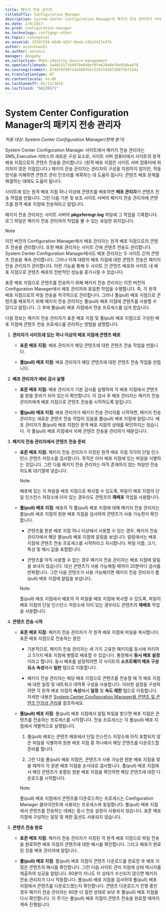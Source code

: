 ```yaml
---
title: 패키지 전송 관리자
titleSuffix: Configuration Manager
description: System Center Configuration Manager의 패키지 전송 관리자가 사이트 서버에서 원격 배포 지점으로 콘텐츠를 전송하는 방법을 알아봅니다.
ms.date: 2/8/2017
ms.prod: configuration-manager
ms.technology: configmgr-other
ms.topic: conceptual
ms.assetid: 3359f254-dd48-42b7-9eab-c92a3417e3fb
author: aczechowski
ms.author: aaroncz
manager: dougeby
ms.collection: M365-identity-device-management
ms.openlocfilehash: 3a465317334879e048ef9fe628a0efbdd5dbad78
ms.sourcegitcommit: 874d78f08714a509f61c52b154387268f5b73242
ms.translationtype: HT
ms.contentlocale: ko-KR
ms.lasthandoff: 02/12/2019
ms.locfileid: "56139571"
---
```

# <a name="package-transfer-manager-in-system-center-configuration-manager"></a>System Center Configuration Manager의 패키지 전송 관리자

*적용 대상: System Center Configuration Manager(현재 분기)*

System Center Configuration Manager 사이트에서 패키지 전송 관리자는 SMS_Executive 서비스의 새로운 구성 요소로, 사이트 서버 컴퓨터에서 사이트의 원격 배포 지점으로의 콘텐츠 전송을 관리합니다. (원격 배포 지점은 사이트 서버 컴퓨터에 위치하지 않은 지점입니다.) 패키지 전송 관리자는 관리자의 구성을 지원하지 않지만, 작동 방식을 이해하면 콘텐츠 관리 인프라를 계획하는 데 도움이 됩니다. 콘텐츠 배포 문제를 해결하는 데에도 도움이 됩니다.


사이트에 있는 원격 배포 지점 하나 이상에 콘텐츠를 배포하면 **배포 관리자**가 콘텐츠 전송 작업을 만듭니다. 그런 다음 기본 및 보조 사이트 서버의 패키지 전송 관리자에 콘텐츠를 원격 배포 지점에 전송하라고 알립니다.

 패키지 전송 관리자는 사이트 서버의 **pkgxfermgr.log** 파일에 그 작업을 기록합니다. 로그 파일은 패키지 전송 관리자의 작업을 볼 수 있는 유일한 위치입니다.  

> [!NOTE]  
>  이전 버전의 Configuration Manager에서 배포 관리자는 원격 배포 지점으로의 콘텐츠 전송을 관리합니다. 또한 배포 관리자는 사이트 간에 콘텐츠 전송도 관리합니다. System Center Configuration Manager에서도 배포 관리자는 두 사이트 간의 콘텐츠 전송을 계속 관리합니다. 그러나 이제 대량의 배포 지점에 대한 콘텐츠 전송은 패키지 전송 관리자가 관리합니다. 이런 기능을 통해 두 사이트 간 콘텐츠 배포와 사이트 내 배포 지점으로 콘텐츠 배포의 전반적인 성능을 증가시킬 수 있습니다.  

표준 배포 지점으로 콘텐츠를 전송하기 위해 패키지 전송 관리자는 이전 버전의 Configuration Manager에서 배포 관리자와 동일한 작업을 수행합니다. 즉, 각 원격 배포 지점으로의 파일 전송을 적극적으로 관리합니다. 그러나 풀(pull) 배포 지점으로 콘텐츠를 배포하기 위해 패키지 전송 관리자는 풀(pull) 배포 지점에 콘텐츠를 사용할 수 있다고 알립니다. 그 후에 풀(pull) 배포 지점에서 전송 프로세스를 넘겨 받습니다.  

다음 정보는 패키지 전송 관리자가 표준 배포 지점 및 풀(pull) 배포 지점으로 구성된 배포 지점에 콘텐츠 전송 프로세스를 관리하는 방법을 설명합니다.
1.  **관리자가 사이트에 있는 하나 이상의 배포 지점에 콘텐츠 배포**  

    -   **표준 배포 지점:** 배포 관리자가 해당 콘텐츠에 대한 콘텐츠 전송 작업을 만듭니다.  

    -   **풀(pull) 배포 지점**: 배포 관리자가 해당 콘텐츠에 대한 콘텐츠 전송 작업을 만듭니다.  

2.  **배포 관리자가 예비 검사 실행**  

    -   **표준 배포 지점:** 배포 관리자가 기본 검사를 실행하여 각 배포 지점에서 콘텐츠를 받을 준비가 되어 있는지 확인합니다. 이 검사 후 배포 관리자는 패키지 전송 관리자에게 배포 지점으로 콘텐츠 전송을 시작하도록 알립니다.  

    -   **풀(pull) 배포 지점**: 배포 관리자가 패키지 전송 관리자를 시작하면, 패키지 전송 관리자는 새로운 콘텐츠 전송 작업이 있음을 풀(pull) 배포 지점에 알립니다. 배포 관리자가 풀(pull) 배포 지점인 원격 배포 지점의 상태를 확인하지는 않습니다. 각 풀(pull) 배포 지점에서 자체 콘텐츠 전송을 관리하기 때문입니다.  

3.  **패키지 전송 관리자에서 콘텐츠 전송 준비**  

    -   **표준 배포 지점:** 패키지 전송 관리자가 지정된 원격 배포 지점 각각의 단일 인스턴스 콘텐츠 저장소를 검사합니다. 목적은 이미 배포 지점에 있는 파일을 식별하는 것입니다. 그런 다음 패키지 전송 관리자는 아직 존재하지 않는 파일만 전송하도록 대기열에 넣습니다.  

        > [!NOTE]  
        >  배포에 있는 각 파일을 배포 지점으로 복사할 수 있도록, 파일이 배포 지점의 단일 인스턴스 저장소에 이미 있는 경우라도 콘텐츠의 **재배포** 작업을 사용합니다.  

    -   **풀(pull) 배포 지점**: 배포의 각 풀(pull) 배포 지점에 대해 패키지 전송 관리자는 풀(pull) 배포 지점의 원본 배포 지점을 검사하여 콘텐츠가 사용 가능한지 확인합니다.  

        -   콘텐츠를 원본 배포 지점 하나 이상에서 사용할 수 있는 경우, 패키지 전송 관리자에서 해당 풀(pull) 배포 지점에 알림을 보냅니다. 알림에서는 배포 지점에 콘텐츠 전송 프로세스를 시작하라고 지시합니다. 파일 이름, 크기, 특성 및 해시 값을 포함합니다.  

        -   콘텐츠를 아직 사용할 수 없는 경우 패키지 전송 관리자는 배포 지점에 알림을 보내지 않습니다. 대신 콘텐츠가 사용 가능해질 때까지 20분마다 검사를 반복합니다. 그런 다음 콘텐츠가 사용 가능해지면 패키지 전송 관리자가 풀(pull) 배포 지점에 알림을 보냅니다.  

        > [!NOTE]  
        >  풀(pull) 배포 지점에서 배포의 각 파일을 배포 지점에 복사할 수 있도록, 파일이 배포 지점의 단일 인스턴스 저장소에 이미 있는 경우라도 콘텐츠의 **재배포** 작업을 사용합니다.  

4.  **콘텐츠 전송 시작**  

    -   **표준 배포 지점:** 패키지 전송 관리자가 각 원격 배포 지점에 파일을 복사합니다. 표준 배포 지점으로 전송하는 동안  

        -   기본적으로, 패키지 전송 관리자는 세 가지 고유한 패키지를 동시에 처리하고 5가지 배포 지점에 병렬로 배포할 수 있습니다. 통칭해서 **동시 배포 설정**이라고 합니다. 동시 배포를 설정하려면 각 사이트의 **소프트웨어 배포 구성 요소 속성**에서 **일반** 탭으로 이동합니다.  

        -   패키지 전송 관리자는 해당 배포 지점으로 콘텐츠를 전송할 때 각 배포 지점에 대한 일정 및 네트워크 대역폭 구성을 사용합니다. 이러한 설정을 구성하려면 각 원격 배포 지점의 **속성**에서 **일정** 및 **속도 제한** 탭으로 이동합니다. 자세한 내용은 [System Center Configuration Manager용 콘텐츠 및 콘텐츠 인프라 관리](../../../core/servers/deploy/configure/manage-content-and-content-infrastructure.md)를 참조하세요.  

    -   **풀(pull) 배포 지점**: 풀(pull) 배포 지점에서 알림 파일을 받으면 배포 지점은 콘텐츠를 전송하는 프로세스를 시작합니다. 전송 프로세스는 각 풀(pull) 배포 지점에서 개별적으로 실행됩니다.  

        1.   풀(pull) 배포는 콘텐츠 배포에서 단일 인스턴스 저장소에 아직 포함되지 않은 파일을 식별하여 원본 배포 지점 중 하나에서 해당 콘텐츠를 다운로드할 준비를 합니다.  

        2.   그런 다음 풀(pull) 배포 지점은, 콘텐츠가 사용 가능한 원본 배포 지점을 찾을 때까지 각 원본 배포 지점을 순서대로 검사합니다. 풀(pull) 배포 지점에서 해당 콘텐츠가 포함된 원본 배포 지점을 확인하면 해당 콘텐츠에 대한 다운로드를 시작합니다.  

        > [!NOTE]  
        >  풀(pull) 배포 지점에서 콘텐츠를 다운로드하는 프로세스는 Configuration Manager 클라이언트에 사용되는 프로세스와 동일합니다. 풀(pull) 배포 지점에서 콘텐츠를 전송하는 데에는 동시 전송 설정이 사용되지 않습니다. 표준 배포 지점에 구성하는 일정 및 제한 옵션도 사용되지 않습니다.  

5.  **콘텐츠 전송 완료**  

    -   **표준 배포 지점:** 패키지 전송 관리자가 지정된 각 원격 배포 지점으로 파일 전송을 완료하면 배포 지점의 콘텐츠에 대한 해시를 확인합니다. 그리고 배포가 완료된 것을 배포 관리자에 알립니다.  

    -   **풀(pull) 배포 지점**: 풀(pull) 배포 지점이 콘텐츠 다운로드를 완료한 후 배포 지점은 콘텐츠의 해시를 확인합니다. 그런 다음 사이트 관리 지점에 상태 메시지를 제출하여 성공을 알립니다. 60분이 지나도 이 상태가 수신되지 않으면 패키지 전송 관리자가 다시 작동합니다. 풀(pull) 배포 지점을 검사하여 풀(pull) 배포 지점에서 콘텐츠를 다운로드했는지 확인합니다. 콘텐츠 다운로드가 진행 중인 경우 패키지 전송 관리자는 60분 더 절전 상태로 보낸 후 풀(pull) 배포 지점을 다시 확인합니다. 이 주기는 풀(pull) 배포 지점이 콘텐츠 전송을 완료할 때까지 계속 진행됩니다.  
